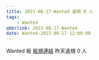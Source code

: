 ```yaml
---
title: 2023-08-17-Wanted 違規 0 人
tags:
    - Wanted
abbrlink: 2023-08-17-Wanted
date: Wanted-2023-08-17 12:00:00
---
```

Wanted 板 [板規連結](https://www.ptt.cc/bbs/Wanted/M.1608829773.A.D3B.html)
昨天違規 0 人
